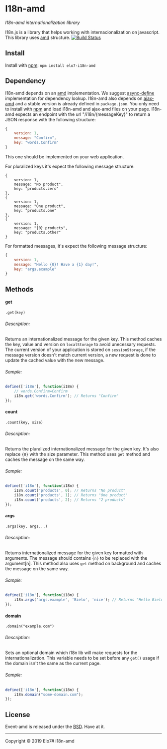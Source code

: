 # I18n-amd
_I18n-amd internationalization library_

I18n.js is a library that helps working with internacionalization on javascript. This library uses [amd](http://en.wikipedia.org/wiki/Asynchronous_module_definition) structure.
[![Build Status](https://travis-ci.org/elo7/i18n-amd.svg?branch=master)](https://travis-ci.org/elo7/i18n-amd)

## Install

Install with [npm](https://www.npmjs.com): `npm install elo7-i18n-amd`

## Dependency

I18n-amd depends on an [amd](http://en.wikipedia.org/wiki/Asynchronous_module_definition) implementation. We suggest [async-define](https://github.com/elo7/async-define) implementation for dependency lookup.
I18n-amd also depends on [ajax-amd](https://github.com/elo7/ajax-amd) and a stable version is already defined in `package.json`. You only need to install with [npm](https://www.npmjs.com) and load i18n-amd and ajax-amd files on your page.
I18n-amd expects an endpoint with the url "/i18n/{messageKey}" to return a JSON response with the following structure:
```js
{
	version: 1,
	message: "Confirm",
	key: "words.Confirm"
}
```
This one should be implemented on your web application.

For pluralized keys it's expect the following message structure:
```
{
	version: 1,
	message: "No product",
	key: "products.zero"
},
{
	version: 1,
	message: "One product",
	key: "products.one"
},
{
	version: 1,
	message: "{0} products",
	key: "products.other"
}
```

For formatted messages, it's expect the following message structure:
```js
{
	version: 1,
	message: "Hello {0}! Have a {1} day!",
	key: "args.example"
}
```

## Methods

#### get
`.get(key)`

###### Description:
Returns an internationalized message for the given key. This method caches the key, value and version on `localStorage` to avoid unecessary requests. The current version of your application is stored on `sessionStorage`, if the message version doesn't match current version, a new request is done to update the cached value with the new message.

###### Sample:
``` js
define(['i18n'], function(i18n) {
	// words.Confirm=Confirm
	i18n.get('words.Confirm'); // Returns "Confirm"
});
```
#### count
`.count(key, size)`

###### Description:
Returns the pluralized internationalized message for the given key. It's also replace `{0}` with the size parameter. This method uses `get` method and caches the message on the same way.

###### Sample:
``` js
define(['i18n'], function(i18n) {
	i18n.count('products', 0); // Returns "No product"
	i18n.count('products', 1); // Returns "One product"
	i18n.count('products', 2); // Returns "2 products"
});
```
#### args
`.args(key, args...)`

###### Description:
Returns internationalized message for the given key formatted with arguments. The message should contains `{n}` to be replaced with the argument[n]. This method also uses `get` method on background and caches the message on the same way.

###### Sample:
``` js
define(['i18n'], function(i18n) {
	i18n.args('args.example', 'Bielo', 'nice'); // Returns "Hello Bielo! Have a nice day!"
});
```

#### domain
`.domain("example.com")`

###### Description:
Sets an optional domain which i18n lib will make requests for the internationalization. This variable needs to be set before any `get()` usage if the domain isn't the same as the current page.

###### Sample:
``` js
define(['i18n'], function(i18n) {
	i18n.domain("some-domain.com");
});
```

## License

Event-amd is released under the [BSD](https://github.com/elo7/i18n-amd/blob/master/LICENSE). Have at it.

* * *

Copyright :copyright: 2019 Elo7# i18n-amd
